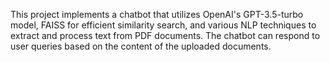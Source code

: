 This project implements a chatbot that utilizes OpenAI's GPT-3.5-turbo model, FAISS for efficient similarity search, and various NLP techniques to extract and process text from PDF documents. The chatbot can respond to user queries based on the content of the uploaded documents.
